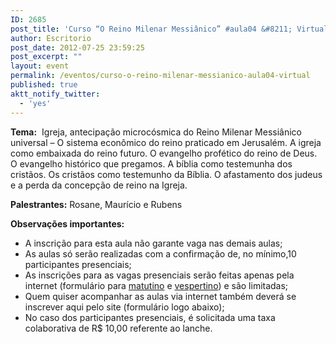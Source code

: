 ```yaml
---
ID: 2685
post_title: 'Curso “O Reino Milenar Messiânico” #aula04 &#8211; Virtual'
author: Escritorio
post_date: 2012-07-25 23:59:25
post_excerpt: ""
layout: event
permalink: /eventos/curso-o-reino-milenar-messianico-aula04-virtual
published: true
aktt_notify_twitter:
  - 'yes'
---
```

<strong>Tema:</strong>  Igreja, antecipação microcósmica do Reino Milenar Messiânico universal – O sistema econômico do reino praticado em Jerusalém. A igreja como embaixada do reino futuro. O evangelho profético do reino de Deus. O evangelho histórico que pregamos. A bíblia como testemunha dos cristãos. Os cristãos como testemunho da Bíblia. O afastamento dos judeus e a perda da concepção de reino na Igreja.

<strong>Palestrantes:</strong> Rosane, Maurício e Rubens

<strong>Observações importantes:</strong>
- A inscrição para esta aula não garante vaga nas demais aulas;
- As aulas só serão realizadas com a confirmação de, no mínimo,10 participantes presenciais;
- As inscrições para as vagas presenciais serão feitas apenas pela internet (formulário para <a title="Curso “O Reino Milenar Messiânico” #aula02 – Matutino" href="http://www.gruponews.com.br/eventos/curso-reino-milenar-messianico-aula02-matutino">matutino</a> e <a title="Curso “O Reino Milenar Messiânico” #aula02 – Vespertino" href="http://www.gruponews.com.br/eventos/curso-reino-milenar-messianico-aula02-vespertino">vespertino</a>) e são limitadas;
- Quem quiser acompanhar as aulas via internet também deverá se inscrever aqui pelo site (formulário logo abaixo);
- No caso dos participantes presenciais, é solicitada uma taxa colaborativa de R$ 10,00 referente ao lanche.
